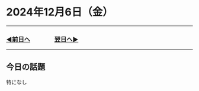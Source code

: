 # 2024年12月6日（金）

---

### [◀️前日へ](https://github.com/yuasys/chatty-journal/blob/main/2024/12/2024-12-05.md)&emsp;&emsp;&emsp;&emsp;[翌日へ▶️](https://github.com/yuasys/chatty-journal/blob/main/2024/12/2024-12-07.md)

---

## 今日の話題

特になし

